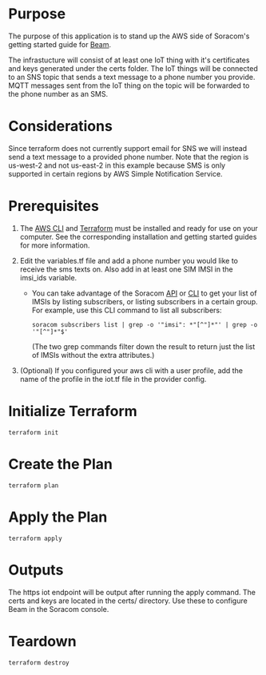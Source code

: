 # Purpose
The purpose of this application is to stand up the AWS side of Soracom's getting started guide for [Beam](https://developers.soracom.io/en/start/aws/beam-iotcore/). 

The infrastucture will consist of at least one IoT thing with it's certificates and keys generated under the certs folder. The IoT things will be connected to an SNS topic that sends a text message to a phone number you provide. MQTT messages sent from the IoT thing on the topic will be forwarded to the phone number as an SMS.

# Considerations
Since terraform does not currently support email for SNS we will instead send a text message to a provided phone number. Note that the region is us-west-2 and not us-east-2 in this example because SMS is only supported in certain regions by AWS Simple Notification Service. 

# Prerequisites
1. The [AWS CLI](https://aws.amazon.com/cli/) and [Terraform](https://learn.hashicorp.com/terraform/getting-started/install) must be installed and ready for use on your computer. See the corresponding installation and getting started guides for more information. 

2. Edit the variables.tf file and add a phone number you would like to receive the sms texts on. Also add in at least one SIM IMSI in the imsi_ids variable.  

    - You can take advantage of the Soracom [API](https://developers.soracom.io/en/api/) or [CLI](https://github.com/soracom/soracom-cli/releases) to get your list of IMSIs by listing subscribers, or listing subscribers in a certain group. For example, use this CLI command to list all subscribers:

        `soracom subscribers list | grep -o '"imsi": *"[^"]*"' | grep -o '"[^"]*"$'`

        (The two grep commands filter down the result to return just the list of IMSIs without the extra attributes.)

3. (Optional) If you configured your aws cli with a user profile, add the name of the profile in the iot.tf file in the provider config. 

# Initialize Terraform 
`terraform init`

# Create the Plan
`terraform plan`

# Apply the Plan
`terraform apply`

# Outputs
The https iot endpoint will be output after running the apply command. The certs and keys are located in the certs/ directory. Use these to configure Beam in the Soracom console.

# Teardown
`terraform destroy`